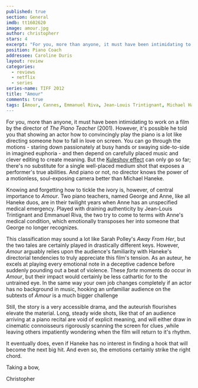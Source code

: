 ```yaml
---
published: true
section: General
imdb: tt1602620
image: amour.jpg
author: christopherr
stars: 4
excerpt: "For you, more than anyone, it must have been intimidating to work on a film by the director of <em>The Piano Teacher</em> (2001). However, it&rsquo;s possible he told you that showing an actor how to convincingly play the piano is a lot like directing someone how to fall in love on screen."
position: Piano Coach
addressee: Caroline Duris
layout: review
categories:
  - reviews
  - netflix
  - series
series-name: TIFF 2012
title: "Amour"
comments: true
tags: [Amour, Cannes, Emmanuel Riva, Jean-Louis Trintignant, Michael Haneke, Palme d'or, TIFF, Uncategorized]
---
```

For you, more than anyone, it must have been intimidating to work on a film by the director of _The Piano Teacher_ (2001). However, it's possible he told you that showing an actor how to convincingly play the piano is a lot like directing someone how to fall in love on screen. You can go through the motions - staring down passionately at busy hands or swaying side-to-side in imagined euphoria - and then depend on carefully placed music and clever editing to create meaning. But the [Kuleshov effect][1] can only go so far; there's no substitute for a single well-placed medium shot that exposes a performer's true abilities. And piano or not, no director knows the power of a motionless, soul-exposing camera better than Michael Haneke.

   [1]: http://en.wikipedia.org/wiki/Kuleshov_Effect

Knowing and forgetting how to tickle the ivory is, however, of central importance to _Amour_. Two piano teachers, named George and Anne, like all Haneke duos, are in their twilight years when Anne has an unspecified medical emergency. Played with draining authenticity by Jean-Louis Trintignant and Emmanuel Riva, the two try to come to terms with Anne's medical condition, which emotionally transposes her into someone that George no longer recognizes.

This classification may sound a lot like Sarah Polley's _Away From Her_, but the two tales are certainly played in drastically different keys. However, _Amour_ arguably relies upon the audience's familiarity with Haneke's directorial tendencies to truly appreciate this film's tension. As an auteur, he excels at playing every emotional note in a deceptive cadence before suddenly pounding out a beat of violence. These _forte_ moments do occur in _Amour_, but their impact would certainly be less cathartic for to the untrained eye.  In the same way your own job changes completely if an actor has no background in music, hooking an unfamiliar audience on the subtexts of _Amour_ is a much bigger challenge

Still, the story is a very accessible drama, and the auteurish flourishes elevate the material. Long, steady wide shots, like that of an audience arriving at a piano recital are void of explicit meaning, and will either draw in cinematic connoisseurs rigorously scanning the screen for clues ,while leaving others impatiently wondering when the film will return to it's rhythm.

It eventually does, even if Haneke has no interest in finding a hook that will become the next big hit. And even so, the emotions certainly strike the right chord.

Taking a bow,

Christopher
